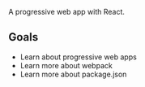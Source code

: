 A progressive web app with React.

## Goals

- Learn about progressive web apps
- Learn more about webpack
- Learn more about package.json
